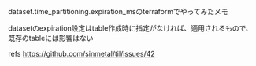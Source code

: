 dataset.time_partitioning.expiration_msのterraformでやってみたメモ

datasetのexpiration設定はtable作成時に指定がなければ、適用されるもので、既存のtableには影響はない

refs https://github.com/sinmetal/til/issues/42